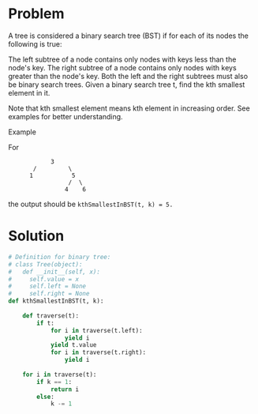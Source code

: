 # Problem
A tree is considered a binary search tree (BST) if for each of its nodes the following is true:

The left subtree of a node contains only nodes with keys less than the node's key.
The right subtree of a node contains only nodes with keys greater than the node's key.
Both the left and the right subtrees must also be binary search trees.
Given a binary search tree t, find the kth smallest element in it.

Note that kth smallest element means kth element in increasing order. See examples for better understanding.

Example

For  


                3
           /         \
          1           5
                     /  \
                    4    6

the output should be
`kthSmallestInBST(t, k) = 5.`
# Solution
```python
# Definition for binary tree:
# class Tree(object):
#   def __init__(self, x):
#     self.value = x
#     self.left = None
#     self.right = None
def kthSmallestInBST(t, k):
    
    def traverse(t):
        if t:
            for i in traverse(t.left):
                yield i
            yield t.value
            for i in traverse(t.right):
                yield i
    
    for i in traverse(t):
        if k == 1:
            return i
        else:
            k -= 1
```
